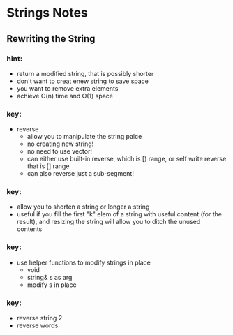 # Strings Notes

## Rewriting the String 
### hint: 
* return a modified string, that is possibly shorter
* don't want to creat enew string to save space
* you want to remove extra elements
* achieve O(n) time and O(1) space
### key:
* reverse
  * allow you to manipulate the string palce
  * no creating new string!
  * no need to use vector<char>!
  * can either use built-in reverse, which is [) range, or self write reverse that is [] range
  * can also reverse just a sub-segment!
### key:
  * allow you to shorten a string or longer a string
  * useful if you fill the first "k" elem of a string with useful content (for the result), and resizing the string will allow you to ditch the unused contents
### key:
  * use helper functions to modify strings in place
    * void
    * string& s as arg
    * modify s in place
### key:
  * reverse string 2
  * reverse words
